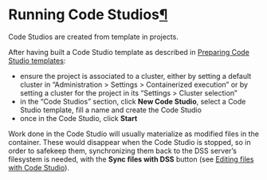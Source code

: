 Running Code Studios[¶](#running-code-studios "Permalink to this heading")
==========================================================================


Code Studios are created from template in projects.


After having built a Code Studio template as described in [Preparing Code Studio templates](code-studio-templates.html):


* ensure the project is associated to a cluster, either by setting a default cluster in “Administration \> Settings \> Containerized execution” or by setting a cluster for the project in its “Settings \> Cluster selection”
* in the “Code Studios” section, click **New Code Studio**, select a Code Studio template, fill a name and create the Code Studio
* once in the Code Studio, click **Start**


Work done in the Code Studio will usually materialize as modified files in the container. These would disappear when the Code Studio is stopped, so in order to safekeep them, synchronizing them back to the DSS server’s filesystem is needed, with the **Sync files with DSS** button (see [Editing files with Code Studio](code-studio-operations.html#synchronized-files)).